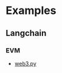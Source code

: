 # Examples

## Langchain

### EVM
- [web3.py](https://github.com/radiustechsystems/ai-agent-toolkit/blob/main/python/examples/langchain/web3)
